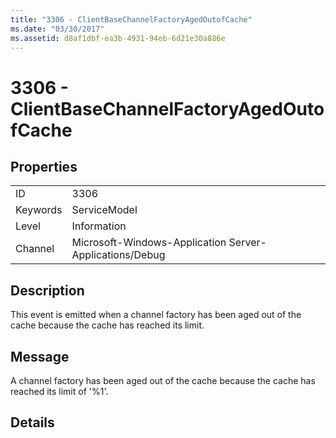 ```yaml
---
title: "3306 - ClientBaseChannelFactoryAgedOutofCache"
ms.date: "03/30/2017"
ms.assetid: d8af1dbf-ea3b-4931-94eb-6d21e30a886e
---
```

# 3306 - ClientBaseChannelFactoryAgedOutofCache
## Properties  


|||  
|-|-|  
|ID|3306|  
|Keywords|ServiceModel|  
|Level|Information|  
|Channel|Microsoft-Windows-Application Server-Applications/Debug|  

## Description  
 This event is emitted when a channel factory has been aged out of the cache because the cache has reached its limit.  

## Message  
 A channel factory has been aged out of the cache because the cache has reached its limit of '%1'.  

## Details
